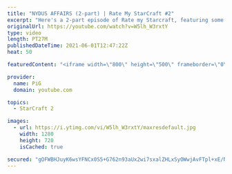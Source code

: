 ```yaml
---
title: "NYDUS AFFAIRS (2-part) | Rate My StarCraft #2"
excerpt: "Here's a 2-part episode of Rate my Starcraft, featuring some crafty backdoor surprises! Thanks for the fun submissions guys, looking forward to doing the next one :D  🔥 Submit your RATE MY STARCRAFT replays! Like Gordon Ramsay judges people's dishes, PiG will rate your awesome StarCraft plays. Send"
originalUrl: https://youtube.com/watch?v=W5lh_W3rxtY
type: video
length: PT27M
publishedDateTime: 2021-06-01T12:47:22Z
heat: 50

featuredContent: "<iframe width=\"800\" height=\"500\" frameborder=\"0\" src=\"https://www.youtube.com/embed/W5lh_W3rxtY\" allow=\"accelerometer; autoplay; encrypted-media; gyroscope; picture-in-picture\" allowfullscreen></iframe>"

provider:
  name: PiG
  domain: youtube.com

topics:
  - StarCraft 2

images:
  - url: https://i.ytimg.com/vi/W5lh_W3rxtY/maxresdefault.jpg
    width: 1280
    height: 720
    isCached: true

secured: "gOFWBHJuyK6wsYFNCx0S5+G762n93aUx2wi7sxalZHLxSyOWwjAvFTpl+xE/N7pkVkFNaFzlyxXQaDIHg9uXeo1CDxNAN7Sgi0GUhbb217/f/bw/IFbyrhItbTn8zwVzWAn5/Ljl2wNgTQIIp5Ic6+0QzP8WMLyiL/I4GHuWXGD8ZQkM+OGJKb3Z+XDuJfYtrZu9ToqquO1N6vt7UevamsVESsvSIIRyv2Y89u5VLMT7HWjMgAoQM4vYjAoQ/zsz9sAMf6rEXgEASNsRHGEBOdYCy1FozU2vAJF3RjAZ/zLep4s0EcvsHOmCzk5Wwb85+as/JuAlcm57pvKV18rpj7bgiD/vp0CsmK2g+I+f/R/2r2znNlk+kNf3ez9hKWz63DFmU22VEWT1xQTRXnKGQuv+P0QgP0+px8o4dpzJ0BM=;1iRqXWaBqGn0HWeN+SLfEw=="
---
```


